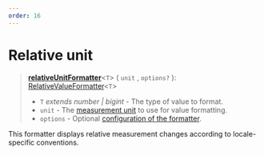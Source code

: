 ```yaml
---
order: 16
---
```


# Relative unit <Package name="format-number"/>

> **[relativeUnitFormatter](../../../api/_localizer/format-number/relativeUnitFormatter/index.md)**<`T`> ( `unit` , `options?` ): [RelativeValueFormatter](../../index.md#relativevalueformatter-t)<`T`>
>
> - `T` _extends number | bigint_ - The type of value to format.
> - `unit` - The [measurement unit](../../../api/_localizer/format-number/Unit/index.md) to use for value formatting.
> - `options` - Optional [configuration of the formatter](../options/index.md).

This formatter displays relative measurement changes according to locale-specific conventions.
